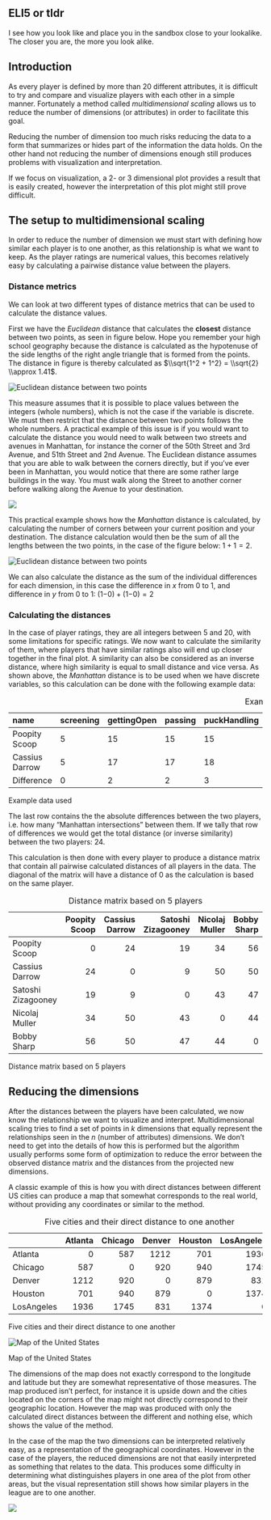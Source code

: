 ## ELI5 or tldr

I see how you look like and place you in the sandbox close to your
lookalike. The closer you are, the more you look alike.

## Introduction

As every player is defined by more than 20 different attributes, it is
difficult to try and compare and visualize players with each other in a
simple manner. Fortunately a method called *multidimensional scaling*
allows us to reduce the number of dimensions (or attributes) in order to
facilitate this goal.

Reducing the number of dimension too much risks reducing the data to a
form that summarizes or hides part of the information the data holds. On
the other hand not reducing the number of dimensions enough still
produces problems with visualization and interpretation.

If we focus on visualization, a 2- or 3 dimensional plot provides a
result that is easily created, however the interpretation of this plot
might still prove difficult.

## The setup to multidimensional scaling

In order to reduce the number of dimension we must start with defining
how similar each player is to one another, as this relationship is what
we want to keep. As the player ratings are numerical values, this
becomes relatively easy by calculating a pairwise distance value between
the players.

### Distance metrics

We can look at two different types of distance metrics that can be used
to calculate the distance values.

First we have the *Euclidean* distance that calculates the **closest**
distance between two points, as seen in figure below. Hope you remember
your high school geography because the distance is calculated as the
hypotenuse of the side lengths of the right angle triangle that is
formed from the points. The distance in figure is thereby calculated as
$\\sqrt{1^2 + 1^2} = \\sqrt{2} \\approx 1.41$.

![Euclidean distance between two
points](D:/GitHubs/shl_API/SHL-Analytics/app-documents/mdExplanation_files/figure-markdown_strict/euclidean-1.png)

This measure assumes that it is possible to place values between the
integers (whole numbers), which is not the case if the variable is
discrete. We must then restrict that the distance between two points
follows the whole numbers. A practical example of this issue is if you
would want to calculate the distance you would need to walk between two
streets and avenues in Manhattan, for instance the corner of the 50th
Street and 3rd Avenue, and 51th Street and 2nd Avenue. The Euclidean
distance assumes that you are able to walk between the corners directly,
but if you’ve ever been in Manhattan, you would notice that there are
some rather large buildings in the way. You must walk along the Street
to another corner before walking along the Avenue to your destination.

![](D:/GitHubs/shl_API/SHL-Analytics/app-documents/mdExplanation_files/figure-markdown_strict/unnamed-chunk-1-1.png)

This practical example shows how the *Manhattan* distance is calculated,
by calculating the number of corners between your current position and
your destination. The distance calculation would then be the sum of all
the lengths between the two points, in the case of the figure below:
1 + 1 = 2.

![Euclidean distance between two
points](D:/GitHubs/shl_API/SHL-Analytics/app-documents/mdExplanation_files/figure-markdown_strict/manhattan-1.png)

We can also calculate the distance as the sum of the individual
differences for each dimension, in this case the difference in *x* from
0 to 1, and difference in *y* from 0 to 1: (1−0) + (1−0) = 2

### Calculating the distances

In the case of player ratings, they are all integers between 5 and 20,
with some limitations for specific ratings. We now want to calculate the
similarity of them, where players that have similar ratings also will
end up closer together in the final plot. A similarity can also be
considered as an inverse distance, where high similarity is equal to
small distance and vice versa. As shown above, the *Manhattan* distance
is to be used when we have discrete variables, so this calculation can
be done with the following example data:

<table>
<caption>Example data used</caption>
<colgroup>
<col style="width: 12%" />
<col style="width: 8%" />
<col style="width: 10%" />
<col style="width: 6%" />
<col style="width: 10%" />
<col style="width: 14%" />
<col style="width: 11%" />
<col style="width: 11%" />
<col style="width: 7%" />
<col style="width: 6%" />
</colgroup>
<thead>
<tr class="header">
<th style="text-align: left;">name</th>
<th style="text-align: left;">screening</th>
<th style="text-align: left;">gettingOpen</th>
<th style="text-align: left;">passing</th>
<th style="text-align: left;">puckHandling</th>
<th style="text-align: left;">shootingAccuracy</th>
<th style="text-align: left;">shootingRange</th>
<th style="text-align: left;">offensiveRead</th>
<th style="text-align: left;">checking</th>
<th style="text-align: left;">hitting</th>
</tr>
</thead>
<tbody>
<tr class="odd">
<td style="text-align: left;">Poopity Scoop</td>
<td style="text-align: left;">5</td>
<td style="text-align: left;">15</td>
<td style="text-align: left;">15</td>
<td style="text-align: left;">15</td>
<td style="text-align: left;">11</td>
<td style="text-align: left;">15</td>
<td style="text-align: left;">15</td>
<td style="text-align: left;">15</td>
<td style="text-align: left;">14</td>
</tr>
<tr class="even">
<td style="text-align: left;">Cassius Darrow</td>
<td style="text-align: left;">5</td>
<td style="text-align: left;">17</td>
<td style="text-align: left;">17</td>
<td style="text-align: left;">18</td>
<td style="text-align: left;">12</td>
<td style="text-align: left;">15</td>
<td style="text-align: left;">17</td>
<td style="text-align: left;">18</td>
<td style="text-align: left;">13</td>
</tr>
<tr class="odd">
<td style="text-align: left;">Difference</td>
<td style="text-align: left;">0</td>
<td style="text-align: left;">2</td>
<td style="text-align: left;">2</td>
<td style="text-align: left;">3</td>
<td style="text-align: left;">1</td>
<td style="text-align: left;">0</td>
<td style="text-align: left;">2</td>
<td style="text-align: left;">3</td>
<td style="text-align: left;">1</td>
</tr>
</tbody>
</table>

Example data used

The last row contains the the absolute differences between the two
players, i.e. how many “Manhattan intersections” between them. If we
tally that row of differences we would get the total distance (or
inverse similarity) between the two players: 24.

This calculation is then done with every player to produce a distance
matrix that contain all pairwise calculated distances of all players in
the data. The diagonal of the matrix will have a distance of 0 as the
calculation is based on the same player.

<table>
<caption>Distance matrix based on 5 players</caption>
<thead>
<tr class="header">
<th style="text-align: left;"></th>
<th style="text-align: right;">Poopity Scoop</th>
<th style="text-align: right;">Cassius Darrow</th>
<th style="text-align: right;">Satoshi Zizagooney</th>
<th style="text-align: right;">Nicolaj Muller</th>
<th style="text-align: right;">Bobby Sharp</th>
</tr>
</thead>
<tbody>
<tr class="odd">
<td style="text-align: left;">Poopity Scoop</td>
<td style="text-align: right;">0</td>
<td style="text-align: right;">24</td>
<td style="text-align: right;">19</td>
<td style="text-align: right;">34</td>
<td style="text-align: right;">56</td>
</tr>
<tr class="even">
<td style="text-align: left;">Cassius Darrow</td>
<td style="text-align: right;">24</td>
<td style="text-align: right;">0</td>
<td style="text-align: right;">9</td>
<td style="text-align: right;">50</td>
<td style="text-align: right;">50</td>
</tr>
<tr class="odd">
<td style="text-align: left;">Satoshi Zizagooney</td>
<td style="text-align: right;">19</td>
<td style="text-align: right;">9</td>
<td style="text-align: right;">0</td>
<td style="text-align: right;">43</td>
<td style="text-align: right;">47</td>
</tr>
<tr class="even">
<td style="text-align: left;">Nicolaj Muller</td>
<td style="text-align: right;">34</td>
<td style="text-align: right;">50</td>
<td style="text-align: right;">43</td>
<td style="text-align: right;">0</td>
<td style="text-align: right;">44</td>
</tr>
<tr class="odd">
<td style="text-align: left;">Bobby Sharp</td>
<td style="text-align: right;">56</td>
<td style="text-align: right;">50</td>
<td style="text-align: right;">47</td>
<td style="text-align: right;">44</td>
<td style="text-align: right;">0</td>
</tr>
</tbody>
</table>

Distance matrix based on 5 players

## Reducing the dimensions

After the distances between the players have been calculated, we now
know the relationship we want to visualize and interpret.
Multidimensional scaling tries to find a set of points in *k* dimensions
that equally represent the relationships seen in the *n* (number of
attributes) dimensions. We don’t need to get into the details of how
this is performed but the algorithm usually performs some form of
optimization to reduce the error between the observed distance matrix
and the distances from the projected new dimensions.

A classic example of this is how you with direct distances between
different US cities can produce a map that somewhat corresponds to the
real world, without providing any coordinates or similar to the method.

<table>
<caption>Five cities and their direct distance to one another</caption>
<thead>
<tr class="header">
<th style="text-align: left;"></th>
<th style="text-align: right;">Atlanta</th>
<th style="text-align: right;">Chicago</th>
<th style="text-align: right;">Denver</th>
<th style="text-align: right;">Houston</th>
<th style="text-align: right;">LosAngeles</th>
</tr>
</thead>
<tbody>
<tr class="odd">
<td style="text-align: left;">Atlanta</td>
<td style="text-align: right;">0</td>
<td style="text-align: right;">587</td>
<td style="text-align: right;">1212</td>
<td style="text-align: right;">701</td>
<td style="text-align: right;">1936</td>
</tr>
<tr class="even">
<td style="text-align: left;">Chicago</td>
<td style="text-align: right;">587</td>
<td style="text-align: right;">0</td>
<td style="text-align: right;">920</td>
<td style="text-align: right;">940</td>
<td style="text-align: right;">1745</td>
</tr>
<tr class="odd">
<td style="text-align: left;">Denver</td>
<td style="text-align: right;">1212</td>
<td style="text-align: right;">920</td>
<td style="text-align: right;">0</td>
<td style="text-align: right;">879</td>
<td style="text-align: right;">831</td>
</tr>
<tr class="even">
<td style="text-align: left;">Houston</td>
<td style="text-align: right;">701</td>
<td style="text-align: right;">940</td>
<td style="text-align: right;">879</td>
<td style="text-align: right;">0</td>
<td style="text-align: right;">1374</td>
</tr>
<tr class="odd">
<td style="text-align: left;">LosAngeles</td>
<td style="text-align: right;">1936</td>
<td style="text-align: right;">1745</td>
<td style="text-align: right;">831</td>
<td style="text-align: right;">1374</td>
<td style="text-align: right;">0</td>
</tr>
</tbody>
</table>

Five cities and their direct distance to one another

<img src="D:/GitHubs/shl_API/SHL-Analytics/app-documents/mdExplanation_files/figure-markdown_strict/unnamed-chunk-4-1.png" alt="Map of the United States"  />
<p class="caption">
Map of the United States
</p>

The dimensions of the map does not exactly correspond to the longitude
and latitude but they are somewhat representative of those measures. The
map produced isn’t perfect, for instance it is upside down and the
cities located on the corners of the map might not directly correspond
to their geographic location. However the map was produced with only the
calculated direct distances between the different and nothing else,
which shows the value of the method.

In the case of the map the two dimensions can be interpreted relatively
easy, as a representation of the geographical coordinates. However in
the case of the players, the reduced dimensions are not that easily
interpreted as something that relates to the data. This produces some
difficulty in determining what distinguishes players in one area of the
plot from other areas, but the visual representation still shows how
similar players in the league are to one another.

<img src="D:/GitHubs/shl_API/SHL-Analytics/app-documents/mdExplanation_files/figure-markdown_strict/unnamed-chunk-5-1.png" style="display: block; margin: auto;" />
